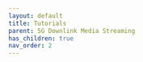 ```yaml
---
layout: default
title: Tutorials
parent: 5G Downlink Media Streaming
has_children: true
nav_order: 2
---
```

